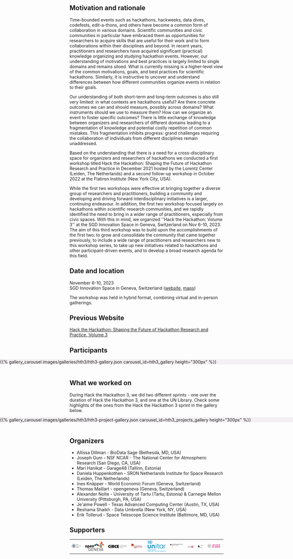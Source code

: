 <!--
.. title: Hack the Hackathon vol. 3
.. slug: events/hth3
.. hide_title: false
.. date: 2024-11-21 19:31:58 UTC
.. tags: 
.. category: 
.. link: 
.. description: 
.. type: text
-->

<style>
td, th {
   border: none!important;
}
</style>

## Motivation and rationale
Time-bounded events such as hackathons, hackweeks, data dives, codefests, edit-a-thons, and others have become a common form of collaboration in various domains. Scientific communities and civic communities in particular have embraced them as opportunities for researchers to acquire skills that are useful for their work and to form collaborations within their disciplines and beyond. In recent years, practitioners and researchers have acquired significant (practical) knowledge organizing and studying hackathon events. However, our understanding of motivations and best practices is largely limited to single domains and remains siloed. What is currently missing is a higher-level view of the common motivations, goals, and best practices for scientific hackathons. Similarly, it is instructive to uncover and understand differences between how different communities organize events in relation to their goals.

Our understanding of both short-term and long-term outcomes is also still very limited: in what contexts are hackathons useful? Are there concrete outcomes we can and should measure, possibly across domains? What instruments should we use to measure them? How can we organize an event to foster specific outcomes? There is little exchange of knowledge between organizers and researchers of different domains leading to a fragmentation of knowledge and potential costly repetition of common mistakes. This fragmentation inhibits progress: grand challenges requiring the collaboration of individuals from different disciplines remain unaddressed.

Based on the understanding that there is a need for a cross-disciplinary space for organizers and researchers of hackathons we conducted a first workshop titled Hack the Hackathon: Shaping the Future of Hackathon Research and Practice in December 2021 hosted by the Lorentz Center (Leiden, The Netherlands) and a second follow-up workshop in October 2022 at the Flatiron Institute (New York City, USA).

While the first two workshops were effective at bringing together a diverse group of researchers and practitioners, building a community and developing and driving forward interdisciplinary initiatives is a larger, continuing endeavour. In addition, the first two workshop focused largely on hackathons within scientific research communities, and we rapidly identified the need to bring in a wider range of practitioners, especially from civic spaces. With this in mind, we organized ''Hack the Hackathon: Volume 3'' at the SGD Innovation Space in Geneva, Switzerland on Nov 6-10, 2023. The aim of this third workshop was to build upon the accomplishments of the first two: to grow and consolidate the community that came together previously, to include a wide range of practitioners and researchers new to this workshop series, to take up new initiatives related to hackathons and other participant-driven events, and to develop a broad research agenda for this field.

## Date and location
November 6-10, 2023  
SGD Innovation Space in Geneva, Switzerland ([website](https://sdgsolutionspace.org), [maps](https://maps.app.goo.gl/2y2EjnzLnYvA3nef7))

The workshop was held in hybrid format, combining virtual and in-person gatherings.

## Previous Website
[Hack the Hackathon: Shaping the Future of Hackathon Research and Practice, Volume 3](https://hackthehackathon.org/hth3.html)

## Participants
<section class="py-5" id="resources" style="background-color: #f3eff2; margin-left: calc(-50vw + 50%); margin-right: calc(-50vw + 50%); width: 100vw; margin-bottom: 3rem;">
{{% gallery_carousel images/galleries/hth3/hth3-gallery.json carousel_id=hth3_gallery height="300px" %}}
</section>

## What we worked on
During Hack the Hackathon 3, we did two different sprints - one over the duration of Hack the Hackathon 3, and one at the UN Library. Check some highlights of the ones from the Hack the Hackathon 3 sprint in the gallery below.

<section class="py-5" id="resources" style="background-color: #f3eff2; margin-left: calc(-50vw + 50%); margin-right: calc(-50vw + 50%); width: 100vw; margin-bottom: 3rem;">
{{% gallery_carousel images/galleries/hth3/hth3-project-gallery.json carousel_id=hth3_projects_gallery height="300px" %}}
</section>

## Organizers
- Allissa Dillman - BioData Sage (Bethesda, MD, USA)
- Joseph Gum - NSF NCAR - The National Center for Atmospheric Research (San Diego, CA, USA)
- Mari Hanikat - Garage48 (Tallinn, Estonia)
- Daniela Huppenkothen - SRON Netherlands Institute for Space Research (Leiden, The Netherlands)
- Ines Knäpper - World Economic Forum (Geneva, Switzerland)
- Thomas Maillart - opengeneva (Geneva, Switzerland)
- Alexander Nolte - University of Tartu (Tartu, Estonia) & Carnegie Mellon University (Pittsburgh, PA, USA)
- Je'aime Powell - Texas Advanced Computing Center (Austin, TX, USA)
- Reshama Shaikh - Data Umbrella (New York, NY, USA)
- Erik Tollerud - Space Telescope Science Institute (Baltimore, MD, USA)

## Supporters

<table>
  <tr>
    <td><a href="https://sdgsolutionspace.org" target="_blank" class="logo-link"><img class="logo" src="/images/funders/sdg-solution-space.png" alt="SDG Solution Space"/></a></td>
    <td><a href="https://opengeneva.org" target="_blank" class="logo-link"><img class="logo" src="/images/funders/open-geneva.png" alt="Open Geneva"/></a></td>
    <td><a href="https://creativeimpact.eu/en/" target="_blank" class="logo-link"><img class="logo" src="/images/funders/CIRCE.png" alt="CIRCE"/></a></td>
    <td><a href="https://www.ungeneva.org/en/library-archives/library" target="_blank" class="logo-link"><img class="logo" src="/images/funders/un-library.png" alt="United Nations Library & Archives Geneva"/></a></td>
    <td><a href="https://unitar.org" target="_blank" class="logo-link"><img class="logo" src="/images/funders/unitar.jpg" alt="UNITAR"/></a></td>
    <td><a href="https://kulturstaatsminister.de" target="_blank" class="logo-link"><img class="logo" src="/images/funders/beauftragte-der-bundesregierung-fur-kultur-und-medien.png" alt="Beauftragte der bundesregierung fur kultur und medien"/></a></td>
    <td><a href="https://garage48.org" target="_blank" class="logo-link"><img class="logo" src="/images/funders/g48.png" alt="Garage 48"/></a></td>
    <td><a href="https://ideasquare.cern" target="_blank" class="logo-link"><img class="logo" src="/images/funders/idea-square.png" alt="Idea Square"/></a></td>
    <td><a href="https://www.unige.ch/en/" target="_blank" class="logo-link"><img class="logo" src="/images/funders/university-of-geneva.png" alt="University of Geneva"/></a></td>
  </tr>
</table>